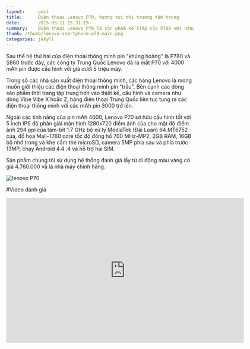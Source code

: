 ```yaml
---
layout:     post
title:      Điện thoại Lenovo P70, hướng tới thị trường tầm trung
date:       2015-03-11 15:31:19
summary:    Điện thoại Lenovo P70 là sản phẩm kế tiếp của P780 với nâng cấp RAM lên 2GB và chíp Mediatek 64 bit. Giá sản phầm cũng định hướng tầm trung khoảng 5 triệu đồng. Tại thị trường Việt Nam tháng 3 này (2015), Lenovo bán ra với giá khoảng 4,7 triệu đồng là mức giá rất hấp dẫn với cầu hình.
thumb: /thumb/lenovo-smartphone-p70-main.png
categories: jekyll
---
```


Sau thế hệ thứ hai của điện thoại thông minh pin "khủng hoảng" là P780 và S860 trước đây, các công ty Trung Quốc Lenovo đã ra mắt P70 với 4000 mAh pin được cấu hình với giá dưới 5 triệu máy.

Trong số các nhà sản xuất điện thoại thông minh, các hãng Lenovo là mong muốn giới thiệu các điện thoại thông minh pin "trâu". Bên cạnh các dòng sản phẩm thời trang tập trung hơn vào thiết kế, cấu hình và camera như dòng Vibe Vibe X hoặc Z, hãng điện thoại Trung Quốc liên tục tung ra các điện thoại thông minh với các mAh pin 3000 trở lên.

Ngoài các tính năng của pin mAh 4000, Lenovo P70 sở hữu cấu hình tốt với 5 inch IPS độ phân giải màn hình 1280x720 điểm ảnh của cho mật độ điểm ảnh 294 ppi của tám-bit 1.7 GHz bộ xử lý MediaTek (Đài Loan) 64 MT6752 của, đồ họa Mali-T760 core tốc độ đồng hồ 700 MHz-MP2, 2GB RAM, 16GB bộ nhớ trong và khe cắm thẻ microSD, camera 5MP phía sau và phía trước 13MP, chạy Android 4.4 .4 và hỗ trợ hai SIM.

Sản phẩm chúng tôi sử dụng hệ thống đánh giá lấy từ di động màu vàng có giá 4.760.000 và là nhà máy chính hãng.

![lenovo P70](http://drop.ndtv.com/TECH/product_database/images/2112015104021AM_635_lenovo_p70.jpeg)

#Video đánh giá

<iframe width="640" height="390" src="https://www.youtube.com/embed/P0WVoP89StU" frameborder="0" allowfullscreen></iframe>
